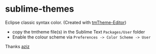 sublime-themes
==============

Eclipse classic syntax color. (Created with [tmTheme-Editor](http://tmtheme-editor.herokuapp.com/))

* copy the tmtheme file(s) in the Sublime Text `Packages/User` folder
* Enable the colour scheme via `Preferences -> Color Scheme -> User`

Thanks [aziz](https://github.com/aziz)
